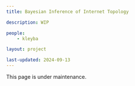 ```yaml
---
title: Bayesian Inference of Internet Topology

description: WIP

people:
    - kleyba

layout: project

last-updated: 2024-09-13
---
```


This page is under maintenance.